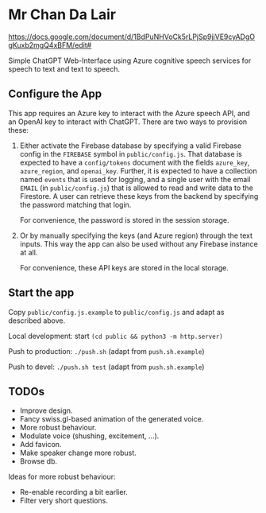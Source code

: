# Mr Chan Da Lair

https://docs.google.com/document/d/1BdPuNHVoCk5rLPjSp9jjVE9cyADgOgKuxb2mgQ4xBFM/edit#

Simple ChatGPT Web-Interface using Azure cognitive speech services for speech
to text and text to speech.


## Configure the App

This app requires an Azure key to interact with the Azure speech API, and an
OpenAI key to interact with ChatGPT. There are two ways to provision these:

1. Either activate the Firebase database by specifying a valid Firebase config
   in the `FIREBASE` symbol in `public/config.js`. That database is expected
   to have a `config/tokens` document with the fields `azure_key`,
   `azure_region`, and `openai_key`. Further, it is expected to have a
   collection named `events` that is used for logging, and a single user with
   the email `EMAIL` (in `public/config.js`) that is allowed to read and write
   data to the Firestore. A user can retrieve these keys from the backend by
   specifying the password matching that login.

   For convenience, the password is stored in the session storage.

2. Or by manually specifying the keys (and Azure region) through the text
   inputs. This way the app can also be used without any Firebase instance at
   all.

   For convenience, these API keys are stored in the local storage.


## Start the app

Copy `public/config.js.example` to `public/config.js` and adapt as described
above.

Local development: start `(cd public && python3 -m http.server)`

Push to production: `./push.sh` (adapt from `push.sh.example`)

Push to devel: `./push.sh test` (adapt from `push.sh.example`)


## TODOs

- Improve design.
- Fancy swiss.gl-based animation of the generated voice.
- More robust behaviour.
- Modulate voice (shushing, excitement, ...).
- Add favicon.
- Make speaker change more robust.
- Browse db.

Ideas for more robust behaviour:

- Re-enable recording a bit earlier.
- Filter very short questions.
